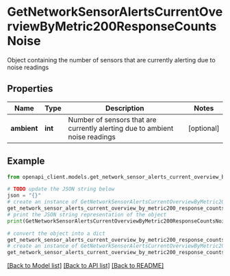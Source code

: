 # GetNetworkSensorAlertsCurrentOverviewByMetric200ResponseCountsNoise

Object containing the number of sensors that are currently alerting due to noise readings

## Properties

Name | Type | Description | Notes
------------ | ------------- | ------------- | -------------
**ambient** | **int** | Number of sensors that are currently alerting due to ambient noise readings | [optional] 

## Example

```python
from openapi_client.models.get_network_sensor_alerts_current_overview_by_metric200_response_counts_noise import GetNetworkSensorAlertsCurrentOverviewByMetric200ResponseCountsNoise

# TODO update the JSON string below
json = "{}"
# create an instance of GetNetworkSensorAlertsCurrentOverviewByMetric200ResponseCountsNoise from a JSON string
get_network_sensor_alerts_current_overview_by_metric200_response_counts_noise_instance = GetNetworkSensorAlertsCurrentOverviewByMetric200ResponseCountsNoise.from_json(json)
# print the JSON string representation of the object
print(GetNetworkSensorAlertsCurrentOverviewByMetric200ResponseCountsNoise.to_json())

# convert the object into a dict
get_network_sensor_alerts_current_overview_by_metric200_response_counts_noise_dict = get_network_sensor_alerts_current_overview_by_metric200_response_counts_noise_instance.to_dict()
# create an instance of GetNetworkSensorAlertsCurrentOverviewByMetric200ResponseCountsNoise from a dict
get_network_sensor_alerts_current_overview_by_metric200_response_counts_noise_from_dict = GetNetworkSensorAlertsCurrentOverviewByMetric200ResponseCountsNoise.from_dict(get_network_sensor_alerts_current_overview_by_metric200_response_counts_noise_dict)
```
[[Back to Model list]](../README.md#documentation-for-models) [[Back to API list]](../README.md#documentation-for-api-endpoints) [[Back to README]](../README.md)


